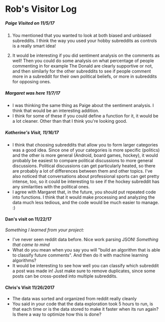 # Rob's Visitor Log

##### Paige Visited on 11/5/17
1. You mentioned that you wanted to look at both biased and unbiased subreddits. I think the way you used your hobby subreddits as controls is a really smart idea!

2. It would be interesting if you did sentiment analysis on the comments as well! Then you could do some analysis on what percentage of people commenting in for example The Donald are clearly supportive or not, and then similarly for the other subreddits to see if people comment more in a subreddit for their own political beliefs, or more in subreddits for opposing ones.


##### Margaret was here 11/7/17
- I was thinking the same thing as Paige about the sentiment analysis. I think that would be an interesting addition.
- I think for some of these if you could define a function for it, it would be a lot cleaner. Other than that I think you're looking good.

##### Katherine's Visit, 11/16/17
- I think that choosing subreddits that allow you to form larger categories was a good idea. Since one of your categories is more specific (politics) and the other is more general (Android, board games, hockey), it would probably be easiest to compare political discussions to more general discussions. Political discussions can get particularly heated, so there are probably a lot of differences between them and other topics. I've also noticed that conversations about professional sports can get pretty intense, too, so it could be interesting to see if the hockey subreddit has any similarities with the political ones.
- I agree with Margaret that, in the future, you should put repeated code into functions. I think that it would make processing and analyzing the data much less tedious, and the code would be much easier to manage. :)

#### Dan's visit on 11/22/17
*Something I learned from your project:*  
- I've never seen reddit data before. Nice work parsing JSON!
*Something that came to mind*
- What do you mean when you say you will "build an algorithm that is able to classify future comments". And then do it with machine learning algorithms?
- It would be interesting to see how well you can classify which subreddit a post was made in! Just make sure to remove duplicates, since some posts can be cross-posted into multiple subreddits.

#### Chris's Visit 11/26/2017
- The data was sorted and organized from reddit really cleanly
- You said in your code that the data exploration took 5 hours to run, is that each time or is the data stored to make it faster when its run again? Is there a way to optimize how this is done?
